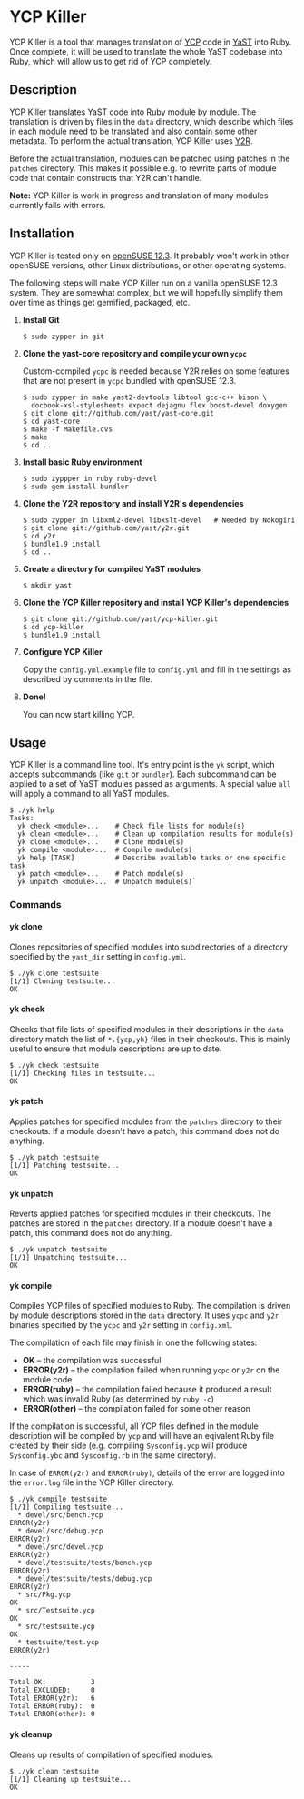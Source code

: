 YCP Killer
==========

YCP Killer is a tool that manages translation of
[YCP](http://doc.opensuse.org/projects/YaST/SLES10/tdg/Book-YCPLanguage.html)
code in [YaST](http://en.opensuse.org/Portal:YaST) into Ruby. Once complete, it
will be used to translate the whole YaST codebase into Ruby, which will allow us
to get rid of YCP completely.

Description
-----------

YCP Killer translates YaST code into Ruby module by module. The translation is
driven by files in the `data` directory, which describe which files in each
module need to be translated and also contain some other metadata. To perform
the actual translation, YCP Killer uses [Y2R](https://github.com/yast/y2r).

Before the actual translation, modules can be patched using patches in the
`patches` directory. This makes it possible e.g. to rewrite parts of module code
that contain constructs that Y2R can't handle.

**Note:** YCP Killer is work in progress and translation of many modules
currently fails with errors.

Installation
------------

YCP Killer is tested only on [openSUSE
12.3](http://en.opensuse.org/Portal:12.3). It probably won't work in other
openSUSE versions, other Linux distributions, or other operating systems.

The following steps will make YCP Killer run on a vanilla openSUSE 12.3 system.
They are somewhat complex, but we will hopefully simplify them over time as
things get gemified, packaged, etc.

  1. **Install Git**

         $ sudo zypper in git

  2. **Clone the yast-core repository and compile your own `ycpc`**

     Custom-compiled `ycpc` is needed because Y2R relies on some features that
     are not present in `ycpc` bundled with openSUSE 12.3.

         $ sudo zypper in make yast2-devtools libtool gcc-c++ bison \
           docbook-xsl-stylesheets expect dejagnu flex boost-devel doxygen
         $ git clone git://github.com/yast/yast-core.git
         $ cd yast-core
         $ make -f Makefile.cvs
         $ make
         $ cd ..

  3. **Install basic Ruby environment**

         $ sudo zyppper in ruby ruby-devel
         $ sudo gem install bundler

  4. **Clone the Y2R repository and install Y2R's dependencies**

         $ sudo zypper in libxml2-devel libxslt-devel   # Needed by Nokogiri
         $ git clone git://github.com/yast/y2r.git
         $ cd y2r
         $ bundle1.9 install
         $ cd ..

  5. **Create a directory for compiled YaST modules**

         $ mkdir yast

  6. **Clone the YCP Killer repository and install YCP Killer's dependencies**

         $ git clone git://github.com/yast/ycp-killer.git
         $ cd ycp-killer
         $ bundle1.9 install

  7. **Configure YCP Killer**

     Copy the `config.yml.example` file to `config.yml` and fill in the
     settings as described by comments in the file.

  8. **Done!**

     You can now start killing YCP.

Usage
-----

YCP Killer is a command line tool. It's entry point is the `yk` script, which
accepts subcommands (like `git` or `bundler`). Each subcommand can be applied to
a set of YaST modules passed as arguments. A special value `all` will apply a
command to all YaST modules.

```
$ ./yk help
Tasks:
  yk check <module>...    # Check file lists for module(s)
  yk clean <module>...    # Clean up compilation results for module(s)
  yk clone <module>...    # Clone module(s)
  yk compile <module>...  # Compile module(s)
  yk help [TASK]          # Describe available tasks or one specific task
  yk patch <module>...    # Patch module(s)
  yk unpatch <module>...  # Unpatch module(s)`
```

### Commands

#### yk clone

Clones repositories of specified modules into subdirectories of a directory
specified by the `yast_dir` setting in `config.yml`.

```
$ ./yk clone testsuite
[1/1] Cloning testsuite...                                            OK
```

#### yk check

Checks that file lists of specified modules in their descriptions in the `data`
directory match the list of `*.{ycp,yh}` files in their checkouts. This is
mainly useful to ensure that module descriptions are up to date.

```
$ ./yk check testsuite
[1/1] Checking files in testsuite...                                  OK
```

#### yk patch

Applies patches for specified modules from the `patches` directory to their
checkouts. If a module doesn't have a patch, this command does not do anything.

```
$ ./yk patch testsuite
[1/1] Patching testsuite...                                           OK
```

#### yk unpatch

Reverts applied patches for specified modules in their checkouts. The patches
are stored in the `patches` directory. If a module doesn't have a patch, this
command does not do anything.

```
$ ./yk unpatch testsuite
[1/1] Unpatching testsuite...                                         OK
```

#### yk compile

Compiles YCP files of specified modules to Ruby. The compilation is driven by
module descriptions stored in the `data` directory. It uses `ycpc` and `y2r`
binaries specified by the `ycpc` and `y2r` setting in `config.xml`.

The compilation of each file may finish in one the following states:

  * **OK** – the compilation was successful
  * **ERROR(y2r)** – the compilation failed when running `ycpc` or `y2r` on the
    module code
  * **ERROR(ruby)** – the compilation failed because it produced a result which
    was invalid Ruby (as determined by `ruby -c`)
  * **ERROR(other)** – the compilation failed for some other reason

If the compilation is successful, all YCP files defined in the module
description will be compiled by `ycp` and will have an eqivalent Ruby file
created by their side (e.g. compiling `Sysconfig.ycp` will produce
`Sysconfig.ybc` and `Sysconfig.rb` in the same directory).

In case of `ERROR(y2r)` and `ERROR(ruby)`, details of the error are logged into
the `error.log` file in the YCP Killer directory.

```
$ ./yk compile testsuite
[1/1] Compiling testsuite...
  * devel/src/bench.ycp                                               ERROR(y2r)
  * devel/src/debug.ycp                                               ERROR(y2r)
  * devel/src/devel.ycp                                               ERROR(y2r)
  * devel/testsuite/tests/bench.ycp                                   ERROR(y2r)
  * devel/testsuite/tests/debug.ycp                                   ERROR(y2r)
  * src/Pkg.ycp                                                       OK
  * src/Testsuite.ycp                                                 OK
  * src/testsuite.ycp                                                 OK
  * testsuite/test.ycp                                                ERROR(y2r)

-----

Total OK:           3
Total EXCLUDED:     0
Total ERROR(y2r):   6
Total ERROR(ruby):  0
Total ERROR(other): 0
```

#### yk cleanup

Cleans up results of compilation of specified modules.

```
$ ./yk clean testsuite
[1/1] Cleaning up testsuite...                                        OK
```
